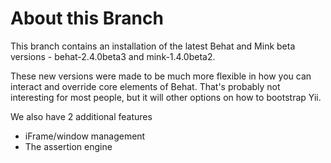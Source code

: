 About this Branch
=================

This branch contains an installation of the latest Behat and Mink
beta versions - behat-2.4.0beta3 and mink-1.4.0beta2.

These new versions were made to be much more flexible in how you can
interact and override core elements of Behat. That's probably not
interesting for most people, but it will other options on how to
bootstrap Yii.

We also have 2 additional features

* iFrame/window management
* The assertion engine
